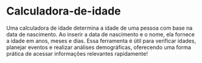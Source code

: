 # Calculadora-de-idade
 Uma calculadora de idade determina a idade de uma pessoa com base na data de nascimento. Ao inserir a data de nascimento e o nome, ela fornece a idade em anos, meses e dias. Essa ferramenta é útil para verificar idades, planejar eventos e realizar análises demográficas, oferecendo uma forma prática de acessar informações relevantes rapidamente!
